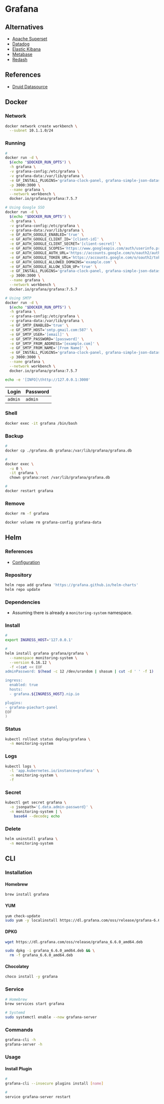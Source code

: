 # Grafana

<!--
https://linkedin.com/learning/graphite-and-grafana-visualizing-application-performance/monitoring-and-visualizing-system-performance
https://linkedin.com/learning/kubernetes-monitoring-with-prometheus/prometheus-monitoring-to-prevent-outages
https://app.pluralsight.com/library/courses/monitoring-containerized-app-health-docker/table-of-contents
-->

## Alternatives

- [Apache Superset](/apache/apache-superset.md)
- [Datadog](https://www.datadoghq.com/)
- [Elastic Kibana](/elastic/elastic-kibana.md)
- [Metabase](/metabase.md)
- [Redash](/redash.md)

## References

- [Druid Datasource](https://grafana.com/grafana/plugins/abhisant-druid-datasource)

## Docker

### Network

```sh
docker network create workbench \
  --subnet 10.1.1.0/24
```

### Running

```sh
#
docker run -d \
  $(echo "$DOCKER_RUN_OPTS") \
  -h grafana \
  -v grafana-config:/etc/grafana \
  -v grafana-data:/var/lib/grafana \
  -e GF_INSTALL_PLUGINS='grafana-clock-panel, grafana-simple-json-datasource, grafana-piechart-panel' \
  -p 3000:3000 \
  --name grafana \
  --network workbench \
  docker.io/grafana/grafana:7.5.7

# Using Google SSO
docker run -d \
  $(echo "$DOCKER_RUN_OPTS") \
  -h grafana \
  -v grafana-config:/etc/grafana \
  -v grafana-data:/var/lib/grafana \
  -e GF_AUTH_GOOGLE_ENABLED='true' \
  -e GF_AUTH_GOOGLE_CLIENT_ID='[client-id]' \
  -e GF_AUTH_GOOGLE_CLIENT_SECRET='[client-secret]' \
  -e GF_AUTH_GOOGLE_SCOPES='https://www.googleapis.com/auth/userinfo.profile https://www.googleapis.com/auth/userinfo.email' \
  -e GF_AUTH_GOOGLE_AUTH_URL='https://accounts.google.com/o/oauth2/auth' \
  -e GF_AUTH_GOOGLE_TOKEN_URL='https://accounts.google.com/o/oauth2/token' \
  -e GF_AUTH_GOOGLE_ALLOWED_DOMAINS='example.com' \
  -e GF_AUTH_GOOGLE_ALLOW_SIGN_UP='true' \
  -e GF_INSTALL_PLUGINS='grafana-clock-panel, grafana-simple-json-datasource, grafana-piechart-panel' \
  -p 3000:3000 \
  --name grafana \
  --network workbench \
  docker.io/grafana/grafana:7.5.7

# Using SMTP
docker run -d \
  $(echo "$DOCKER_RUN_OPTS") \
  -h grafana \
  -v grafana-config:/etc/grafana \
  -v grafana-data:/var/lib/grafana \
  -e GF_SMTP_ENABLED='true' \
  -e GF_SMTP_HOST='smtp.gmail.com:587' \
  -e GF_SMTP_USER='[email]' \
  -e GF_SMTP_PASSWORD='[password]' \
  -e GF_SMTP_FROM_ADDRESS='[example.com]' \
  -e GF_SMTP_FROM_NAME='[From Name]' \
  -e GF_INSTALL_PLUGINS='grafana-clock-panel, grafana-simple-json-datasource, grafana-piechart-panel' \
  -p 3000:3000 \
  --name grafana \
  --network workbench \
  docker.io/grafana/grafana:7.5.7
```

<!-- ```sh
docker cp [filename].json grafana:/etc/grafana/provisioning/dashboards
``` -->

```sh
echo -e '[INFO]\thttp://127.0.0.1:3000'
```

| Login | Password |
| --- | --- |
| `admin` | `admin` |

### Shell

```sh
docker exec -it grafana /bin/bash
```

### Backup

```sh
#
docker cp ./grafana.db grafana:/var/lib/grafana/grafana.db

#
docker exec \
  -u 0 \
  -it grafana \
  chown grafana:root /var/lib/grafana/grafana.db

#
docker restart grafana
```

<!--
/etc/grafana/provisioning
-->

### Remove

```sh
docker rm -f grafana

docker volume rm grafana-config grafana-data
```

## Helm

### References

- [Configuration](https://github.com/grafana/helm-charts/tree/main/charts/grafana#configuration)

### Repository

```sh
helm repo add grafana 'https://grafana.github.io/helm-charts'
helm repo update
```

### Dependencies

- Assuming there is already a `monitoring-system` namespace.

### Install

```sh
#
export INGRESS_HOST='127.0.0.1'

#
helm install grafana grafana/grafana \
  --namespace monitoring-system \
  --version 6.16.12 \
  -f <(cat << EOF
adminPassword: $(head -c 12 /dev/urandom | shasum | cut -d ' ' -f 1)

ingress:
  enabled: true
  hosts:
  - grafana.${INGRESS_HOST}.nip.io

plugins:
- grafana-piechart-panel
EOF
)
```

### Status

```sh
kubectl rollout status deploy/grafana \
  -n monitoring-system
```

### Logs

```sh
kubectl logs \
  -l 'app.kubernetes.io/instance=grafana' \
  -n monitoring-system \
  -f
```

### Secret

```sh
kubectl get secret grafana \
  -o jsonpath='{.data.admin-password}' \
  -n monitoring-system | \
    base64 --decode; echo
```

### Delete

```sh
helm uninstall grafana \
  -n monitoring-system
```

## CLI

### Installation

#### Homebrew

```sh
brew install grafana
```

#### YUM

```sh
yum check-update
sudo yum -y localinstall https://dl.grafana.com/oss/release/grafana-6.6.0-1.x86_64.rpm
```

#### DPKG

```sh
wget https://dl.grafana.com/oss/release/grafana_6.6.0_amd64.deb

sudo dpkg -i grafana_6.6.0_amd64.deb && \
  rm -f grafana_6.6.0_amd64.deb
```

#### Chocolatey

```sh
choco install -y grafana
```

### Service

```sh
# Homebrew
brew services start grafana

# Systemd
sudo systemctl enable --now grafana-server
```

### Commands

```sh
grafana-cli -h
grafana-server -h
```

### Usage

#### Install Plugin

```sh
#
grafana-cli --insecure plugins install [name]

#
service grafana-server restart
```
